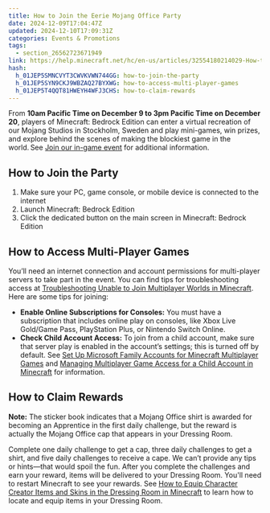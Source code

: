 ```yaml
---
title: How to Join the Eerie Mojang Office Party
date: 2024-12-09T17:04:47Z
updated: 2024-12-10T17:09:31Z
categories: Events & Promotions
tags:
  - section_26562723671949
link: https://help.minecraft.net/hc/en-us/articles/32554180214029-How-to-Join-the-Eerie-Mojang-Office-Party
hash:
  h_01JEP5SMNCVYT3CWVKVWN744GG: how-to-join-the-party
  h_01JEP5SYN9CKJ9WBZAQ27BYXWG: how-to-access-multi-player-games
  h_01JEP5T4QQT81HWEYH4WFJ3CHS: how-to-claim-rewards
---
```


From **10am Pacific Time on December 9 to 3pm Pacific Time on December 20**, players of Minecraft: Bedrock Edition can enter a virtual recreation of our Mojang Studios in Stockholm, Sweden and play mini-games, win prizes, and explore behind the scenes of making the blockiest game in the world. See [Join our in-game event](https://www.minecraft.net/en-us/article/eerie-mojang-office-party) for additional information.

## How to Join the Party

1.  Make sure your PC, game console, or mobile device is connected to the internet
2.  Launch Minecraft: Bedrock Edition
3.  Click the dedicated button on the main screen in Minecraft: Bedrock Edition

## How to Access Multi-Player Games

You’ll need an internet connection and account permissions for multi-player servers to take part in the event. You can find tips for troubleshooting access at [Troubleshooting Unable to Join Multiplayer Worlds in Minecraft](../Troubleshoot-Minecraft-Realms/Troubleshooting-Unable-to-Join-Multiplayer-Worlds-in-Minecraft.md). Here are some tips for joining:

- **Enable Online Subscriptions for Consoles:** You must have a subscription that includes online play on consoles, like Xbox Live Gold/Game Pass, PlayStation Plus, or Nintendo Switch Online.
- **Check Child Account Access:** To join from a child account, make sure that server play is enabled in the account’s settings; this is turned off by default. See [Set Up Microsoft Family Accounts for Minecraft Multiplayer Games](../Account-Settings/Set-Up-Microsoft-Family-Accounts-for-Minecraft-Multiplayer-Games.md) and [Managing Multiplayer Game Access for a Child Account in Minecraft](../Account-Settings/Managing-Multiplayer-Game-Access-for-a-Child-Account-in-Minecraft.md) for information.

## How to Claim Rewards

**Note:** The sticker book indicates that a Mojang Office shirt is awarded for becoming an Apprentice in the first daily challenge, but the reward is actually the Mojang Office cap that appears in your Dressing Room.

Complete one daily challenge to get a cap, three daily challenges to get a shirt, and five daily challenges to receive a cape. We can’t provide any tips or hints—that would spoil the fun. After you complete the challenges and earn your reward, items will be delivered to your Dressing Room. You'll need to restart Minecraft to see your rewards. See [How to Equip Character Creator Items and Skins in the Dressing Room in Minecraft](../Managing-Marketplace-Content/How-to-Equip-Character-Creator-Items-and-Skins-in-the-Dressing-Room-in-Minecraft.md) to learn how to locate and equip items in your Dressing Room.
